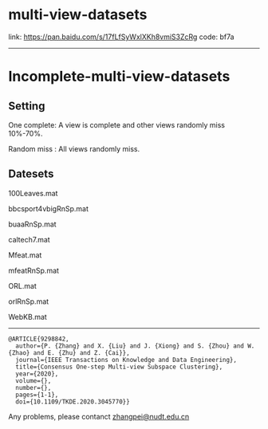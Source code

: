 # multi-view-datasets

link: https://pan.baidu.com/s/17fLfSyWxlXKh8vmiS3ZcRg 
code: bf7a 

---

# Incomplete-multi-view-datasets
## Setting

One complete: A view is complete and other views randomly miss 10%-70%.

Random miss : All views randomly miss.

## Datesets

100Leaves.mat

bbcsport4vbigRnSp.mat

buaaRnSp.mat

caltech7.mat

Mfeat.mat

mfeatRnSp.mat

ORL.mat

orlRnSp.mat

WebKB.mat

---
```
@ARTICLE{9298842,
  author={P. {Zhang} and X. {Liu} and J. {Xiong} and S. {Zhou} and W. {Zhao} and E. {Zhu} and Z. {Cai}},
  journal={IEEE Transactions on Knowledge and Data Engineering}, 
  title={Consensus One-step Multi-view Subspace Clustering}, 
  year={2020},
  volume={},
  number={},
  pages={1-1},
  doi={10.1109/TKDE.2020.3045770}}
```

Any problems, please contanct <zhangpei@nudt.edu.cn>
